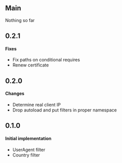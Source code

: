 ## Main

Nothing so far

## 0.2.1

#### Fixes

* Fix paths on conditional requires
* Renew certificate

## 0.2.0

#### Changes

* Determine real client IP
* Drop autoload and put filters in proper namespace

## 0.1.0

#### Initial implementation

* UserAgent filter
* Country filter
